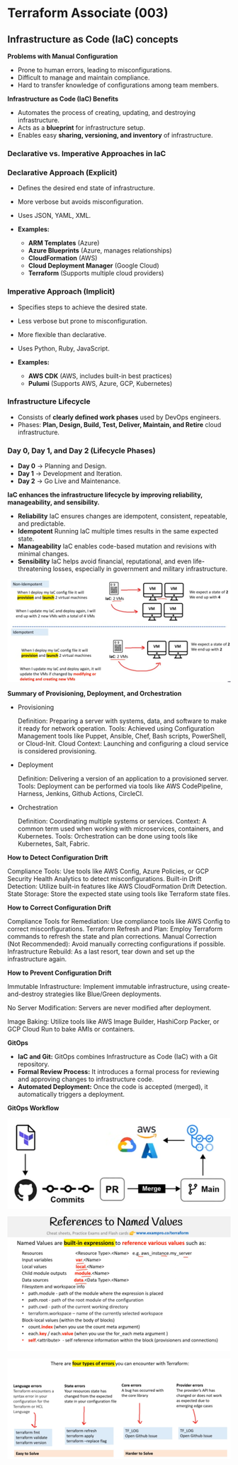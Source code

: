 # Terraform Associate (003)

## **Infrastructure as Code (IaC) concepts**

**Problems with Manual Configuration**

- Prone to human errors, leading to misconfigurations.
- Difficult to manage and maintain compliance.
- Hard to transfer knowledge of configurations among team members.

**Infrastructure as Code (IaC) Benefits**

- Automates the process of creating, updating, and destroying infrastructure.
- Acts as a **blueprint** for infrastructure setup.
- Enables easy **sharing, versioning, and inventory** of infrastructure.

### **Declarative vs. Imperative Approaches in IaC**

### **Declarative Approach** (Explicit)

- Defines the desired end state of infrastructure.
- More verbose but avoids misconfiguration.
- Uses JSON, YAML, XML.
- **Examples:**
    
    
    - **ARM Templates** (Azure)
    - **Azure Blueprints** (Azure, manages relationships)
    - **CloudFormation** (AWS)
    - **Cloud Deployment Manager** (Google Cloud)
    - **Terraform** (Supports multiple cloud providers)
    
    
    
### **Imperative Approach** (Implicit)

- Specifies steps to achieve the desired state.
- Less verbose but prone to misconfiguration.
- More flexible than declarative.
- Uses Python, Ruby, JavaScript.
- **Examples:**
    
    
    - **AWS CDK** (AWS, includes built-in best practices)
    - **Pulumi** (Supports AWS, Azure, GCP, Kubernetes)
    
      

### **Infrastructure Lifecycle**

- Consists of **clearly defined work phases** used by DevOps engineers.
- Phases: **Plan, Design, Build, Test, Deliver, Maintain, and Retire** cloud infrastructure.

### **Day 0, Day 1, and Day 2** (Lifecycle Phases)

- **Day 0** → Planning and Design.
- **Day 1** → Development and Iteration.
- **Day 2** → Go Live and Maintenance.

**IaC enhances the infrastructure lifecycle by improving reliability, manageability, and sensibility.**

- **Reliability**
IaC ensures changes are idempotent, consistent, repeatable, and predictable.
- **Idempotent**
Running IaC multiple times results in the same expected state.
- **Manageability**
IaC enables code-based mutation and revisions with minimal changes.
- **Sensibility**
IaC helps avoid financial, reputational, and even life-threatening losses, especially in government and military infrastructure.

![image.png](images/image%2032.png)

**Summary of Provisioning, Deployment, and Orchestration**

- Provisioning
    
    Definition: Preparing a server with systems, data, and software to make it ready for network operation.
    Tools: Achieved using Configuration Management tools like Puppet, Ansible, Chef, Bash scripts, PowerShell, or Cloud-Init.
    Cloud Context: Launching and configuring a cloud service is considered provisioning.
    
- Deployment
    
    Definition: Delivering a version of an application to a provisioned server.
    Tools: Deployment can be performed via tools like AWS CodePipeline, Harness, Jenkins, Github Actions, CircleCI.
    
- Orchestration
    
    Definition: Coordinating multiple systems or services.
    Context: A common term used when working with microservices, containers, and Kubernetes.
    Tools: Orchestration can be done using tools like Kubernetes, Salt, Fabric.
    

**How to Detect Configuration Drift**

Compliance Tools: Use tools like AWS Config, Azure Policies, or GCP Security Health Analytics to detect misconfigurations.
Built-in Drift Detection: Utilize built-in features like AWS CloudFormation Drift Detection.
State Storage: Store the expected state using tools like Terraform state files.

**How to Correct Configuration Drift**

Compliance Tools for Remediation: Use compliance tools like AWS Config to correct misconfigurations.
Terraform Refresh and Plan: Employ Terraform commands to refresh the state and plan corrections.
Manual Correction (Not Recommended): Avoid manually correcting configurations if possible.
Infrastructure Rebuild: As a last resort, tear down and set up the infrastructure again.

**How to Prevent Configuration Drift**

Immutable Infrastructure: Implement immutable infrastructure, using create-and-destroy strategies like Blue/Green deployments.

No Server Modification: Servers are never modified after deployment.

Image Baking: Utilize tools like AWS Image Builder, HashiCorp Packer, or GCP Cloud Run to bake AMIs or containers.

**GitOps** 

- **IaC and Git:** GitOps combines Infrastructure as Code (IaC) with a Git repository.
- **Formal Review Process:** It introduces a formal process for reviewing and approving changes to infrastructure code.
- **Automated Deployment:** Once the code is accepted (merged), it automatically triggers a deployment.

**GitOps Workflow** 

![image.png](images/image%2033.png)

![image.png](images/image%2034.png)

![image.png](images/image%2035.png)